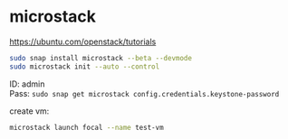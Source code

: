 # microstack

https://ubuntu.com/openstack/tutorials


```bash
sudo snap install microstack --beta --devmode
sudo microstack init --auto --control
```

ID: admin \
Pass: `sudo snap get microstack config.credentials.keystone-password`

create vm:
```bash
microstack launch focal --name test-vm
```
